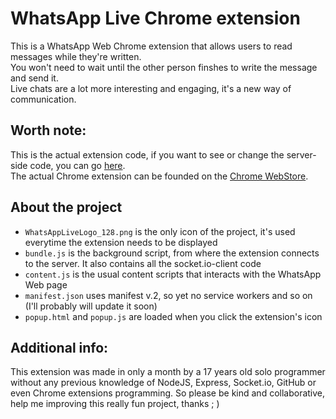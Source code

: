 # WhatsApp Live Chrome extension
This is a WhatsApp Web Chrome extension that allows users to read messages while they're written.  
You won't need to wait until the other person finshes to write the message and send it.  
Live chats are a lot more interesting and engaging, it's a new way of communication.

## Worth note:
This is the actual extension code, if you want to see or change the server-side code, you can go [here](https://github.com/Geek-Tek/WhatsApp-Live-Server).  
The actual Chrome extension can be founded on the [Chrome WebStore](https://chrome.google.com/webstore/detail/whatsapp-live/ohcpfmdkhhcfhcigeigigpmlngohloea).

## About the project
- `WhatsAppLiveLogo_128.png` is the only icon of the project, it's used everytime the extension needs to be displayed
- `bundle.js` is the background script, from where the extension connects to the server. It also contains all the socket.io-client code
- `content.js` is the usual content scripts that interacts with the WhatsApp Web page
- `manifest.json` uses manifest v.2, so yet no service workers and so on (I'll probably will update it soon)
- `popup.html` and `popup.js` are loaded when you click the extension's icon

## Additional info:
This extension was made in only a month by a 17 years old solo programmer without any previous knowledge of NodeJS, Express, Socket.io, GitHub or even Chrome extensions programming.
So please be kind and collaborative, help me improving this really fun project, thanks ; )

